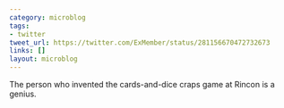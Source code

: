 ```yaml
---
category: microblog
tags:
- twitter
tweet_url: https://twitter.com/ExMember/status/281156670472732673
links: []
layout: microblog
---
```

The person who invented the cards-and-dice craps game at Rincon is a genius.
